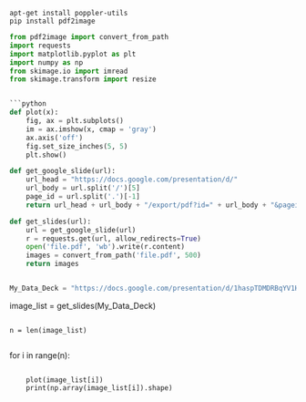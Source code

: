 


```shell
apt-get install poppler-utils
pip install pdf2image
```

```python
from pdf2image import convert_from_path
import requests
import matplotlib.pyplot as plt
import numpy as np
from skimage.io import imread
from skimage.transform import resize


```python
def plot(x):
    fig, ax = plt.subplots()
    im = ax.imshow(x, cmap = 'gray')
    ax.axis('off')
    fig.set_size_inches(5, 5)
    plt.show()

def get_google_slide(url):
    url_head = "https://docs.google.com/presentation/d/"
    url_body = url.split('/')[5]
    page_id = url.split('.')[-1]
    return url_head + url_body + "/export/pdf?id=" + url_body + "&pageid=" + page_id

def get_slides(url):
    url = get_google_slide(url)
    r = requests.get(url, allow_redirects=True)
    open('file.pdf', 'wb').write(r.content)
    images = convert_from_path('file.pdf', 500)
    return images
```

```python

My_Data_Deck = "https://docs.google.com/presentation/d/1haspTDMDRBqYV1HqobesPBlry8xl7h2aeaOQMy7J5P0/edit?pli=1#slide=id.g206f8279a60_0_5"
```



image_list = get_slides(My_Data_Deck)

```

n = len(image_list)


````

for i in range(n):

```

    plot(image_list[i])
    print(np.array(image_list[i]).shape)

